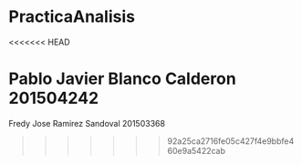 # PracticaAnalisis
<<<<<<< HEAD

Pablo Javier Blanco Calderon 201504242
=======
Fredy Jose Ramirez Sandoval 201503368 
>>>>>>> 92a25ca2716fe05c427f4e9bbfe460e9a5422cab
